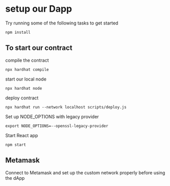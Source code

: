 # setup our Dapp

Try running some of the following tasks to get started
```shell
npm install
```
## To start our contract
compile the contract
```shell
npx hardhat compile
```

start our local node
```shell
npx hardhat node
```

deploy contract
```shell
npx hardhat run --network localhost scripts/deploy.js
```

Set up NODE_OPTIONS with legacy provider
```shell
export NODE_OPTIONS=--openssl-legacy-provider
```

Start React app
```shell
npm start
```
## Metamask

Connect to Metamask and set up the custom network properly before using the dApp
